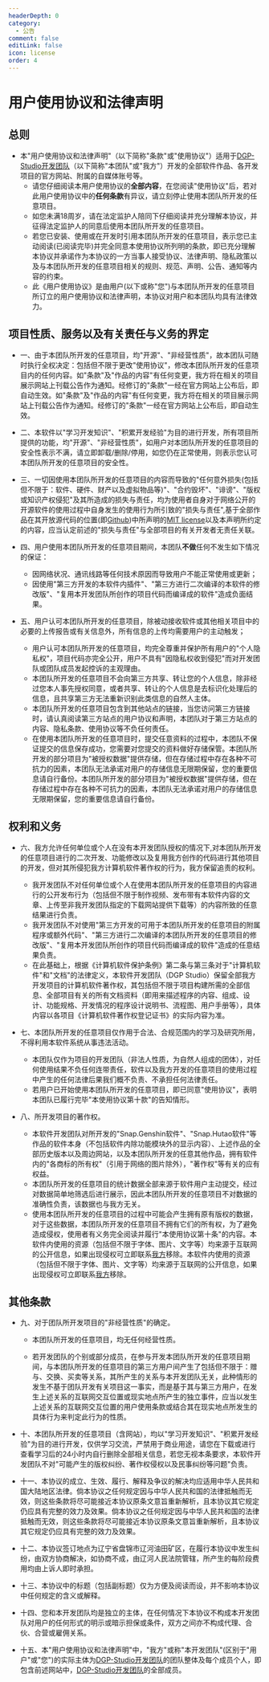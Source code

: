 ```yaml
---
headerDepth: 0
category:
  - 公告
comment: false
editLink: false
icon: license
order: 4
---
```


# 用户使用协议和法律声明

## 总则
 - 本"用户使用协议和法律声明"（以下简称"条款"或"使用协议"）适用于[DGP-Studio开发团队](https://github.com/DGP-Studio)（以下简称"本团队"或"我方"）开发的全部软件作品、各开发项目的官方网站、附属的自媒体账号等。
     - 请您仔细阅读本用户使用协议的**全部内容**，在您阅读"使用协议"后，若对此用户使用协议中的**任何条款**有异议，请立刻停止使用本团队所开发的任意项目。
     - 如您未满18周岁，请在法定监护人陪同下仔细阅读并充分理解本协议，并征得法定监护人的同意后使用本团队所开发的任意项目。
     - 若您已安装、使用或在开发时引用本团队所开发的任意项目，表示您已主动阅读(已阅读完毕)并完全同意本使用协议所列明的条款，即已充分理解本协议并承诺作为本协议的一方当事人接受协议、法律声明、隐私政策以及与本团队所开发的任意项目相关的规则、规范、声明、公告、通知等内容的约束。
     - 此《用户使用协议》是由用户(以下或称"您")与本团队所开发的任意项目所订立的用户使用协议和法律声明，本协议对用户和本团队均具有法律效力。

## 项目性质、服务以及有关责任与义务的界定

 - 一、由于本团队所开发的任意项目，均"开源"、"非经营性质"，故本团队可随时执行全权决定：包括但不限于更改"使用协议"，修改本团队所开发的任意项目内的任何内容。如"条款"及"作品的内容"有任何变更，我方将在相关的项目展示网站上刊载公告作为通知。经修订的"条款"一经在官方网站上公布后，即自动生效。如"条款"及"作品的内容"有任何变更，我方将在相关的项目展示网站上刊载公告作为通知。经修订的"条款"一经在官方网站上公布后，即自动生效。


 - 二、本软件以"学习开发知识"、"积累开发经验"为目的进行开发，所有项目所提供的功能，均"开源"、"非经营性质"，如用户对本团队所开发的任意项目的安全性表示不满，请立即卸载/删除/停用，如您仍在正常使用，则表示您认可本团队所开发的任意项目的安全性。


 - 三、一切因使用本团队所开发的任意项目的内容而导致的"任何意外损失(包括但不限于：软件、硬件、财产以及虚拟物品等)"、"合约毁坏"、"诽谤"、"版权或知识产权侵犯"及其所造成的损失与责任，均为使用者自身对于网络公开的开源软件的使用过程中自身发生的使用行为所引致的"损失与责任",基于全部作品在其开放源代码的位置(即[Github](https://github.com/DGP-Studio))中所声明的[MIT license](https://github.com/DGP-Studio/Snap.Hutao/blob/main/LICENSE)以及本声明所约定的内容，应当认定前述的"损失与责任"与全部项目的有关开发者无责任关联。


 - 四、用户使用本团队所开发的任意项目期间，本团队**不做**任何不发生如下情况的保证：
     - 因网络状况、通讯线路等任何技术原因而导致用户不能正常使用或更新；
     - 因使用"第三方开发的本软件内插件"、"第三方进行二次编译的本软件的修改版"、"复用本开发团队所创作的项目代码而编译成的软件"造成负面结果。


 - 五、用户认可本团队所开发的任意项目，除被动接收软件或其他相关项目中的必要的上传报告或有关信息外，所有信息的上传均需要用户的主动触发；
    - 用户认可本团队所开发的任意项目，均完全尊重并保护所有用户的"个人隐私权"，项目代码亦完全公开，用户不具有"因隐私权收到侵犯"而对开发团队或团队成员发起控诉的主观理由。
    - 本团队所开发的任意项目不会向第三方共享、转让您的个人信息，除非经过您本人事先授权同意，或者共享、转让的个人信息是去标识化处理后的信息，且共享第三方无法重新识别此类信息的自然人主体。
    - 本团队所开发的任意项目包含到其他站点的链接，当您访问第三方链接时，请认真阅读第三方站点的用户协议和声明，本团队对于第三方站点的内容、隐私条款、使用协议等不负任何责任。
    - 在使用本团队所开发的任意项目时，提交任意资料的过程中，本团队不保证提交的信息保存成功，您需要对您提交的资料做好存储保管。本团队所开发的部分项目为"被授权数据"提供存储，但在存储过程中存在各种不可抗力的因素，本团队无法承诺对用户的存储信息无限期保留，您的重要信息请自行备份。本团队所开发的部分项目为"被授权数据"提供存储，但在存储过程中存在各种不可抗力的因素，本团队无法承诺对用户的存储信息无限期保留，您的重要信息请自行备份。

## 权利和义务

 - 六、我方允许任何单位或个人在没有本开发团队授权的情况下,对本团队所开发的任意项目进行的二次开发、功能修改以及复用我方创作的代码进行其他项目的开发，但对其所侵犯我方计算机软件著作权的行为，我方保留追责的权利。
     - 我开发团队不对任何单位或个人在使用本团队所开发的任意项目的内容进行的公开发布行为（包括但不限于制作视频、发布带有本软件内容的文章、上传至非我开发团队指定的下载网站提供下载等）的内容所致的任意结果进行负责。
     - 我开发团队不对使用"第三方开发的可用于本团队所开发的任意项目的附属程序或额外代码"、"第三方进行二次编译的本团队所开发的任意项目的修改版"、"复用本开发团队所创作的项目代码而编译成的软件"造成的任意结果负责。
     - 在此基础上，根据《计算机软件保护条例》第二条与第三条对于"计算机软件"和"文档"的法律定义，本软件开发团队（DGP Studio）保留全部我方开发项目的计算机软件著作权，其包括但不限于项目构建所需的全部信息、全部项目有关的所有文档资料（即用来描述程序的内容、组成、设计、功能规格、开发情况的程序设计说明书、流程图、用户手册等），具体内容以各项目《计算机软件著作权登记证书》的实际内容为准。


 - 七、本团队所开发的任意项目仅作用于合法、合规范围内的学习及研究所用，不得利用本软件系统从事违法活动。
     - 本团队仅作为项目的开发团队（非法人性质，为自然人组成的团体），对任何使用结果不负任何连带责任，软件以及我方开发的任意项目的使用过程中产生的任何法律后果我们概不负责、不承担任何法律责任。
     - 若用户已开始使用本团队所开发的任意项目，即已同意"使用协议"，表明本团队已履行完毕"本使用协议第十款"的告知情形。


 - 八、所开发项目的著作权。
     - 本软件开发团队对所开发的"Snap.Genshin软件"、"Snap.Hutao软件"等作品的软件本身（不包括软件内除功能模块外的显示内容）、上述作品的全部历史版本以及周边网站，以及本团队所开发的任意其他作品，拥有软件内的"各商标的所有权"（引用于网络的图片除外），"著作权"等有关的应有权益。
     - 本团队所开发的任意项目的统计数据全部来源于软件用户主动提交，经过对数据简单地筛选后进行展示，因此本团队所开发的任意项目不对数据的准确性负责，该数据也与我方无关。
     - 使用本团队所开发的任意项目的过程中可能会产生拥有原有版权的数据，对于这些数据，本团队所开发的任意项目不拥有它们的所有权，为了避免造成侵权，使用者有义务完全阅读并履行"本使用协议第十条"的内容。本软件内使用的资源（包括但不限于字体、图片、文字等）均来源于互联网的公开信息，如果出现侵权可立即联系[我方](https://github.com/DGP-Studio)移除。本软件内使用的资源（包括但不限于字体、图片、文字等）均来源于互联网的公开信息，如果出现侵权可立即联系[我方](https://github.com/DGP-Studio)移除。

## 其他条款

 - 九、对于团队所开发项目的"非经营性质"的确定。

     - 本团队所开发的任意项目，均无任何经营性质。

     - 若开发团队的个别或部分成员，在参与开发本团队所开发的任意项目期间，与本团队所开发的任意项目的第三方用户间产生了包括但不限于：赠与、交换、买卖等关系，其所产生的关系与本开发团队无关，此种情形的发生不基于团队开发有关项目这一事实，而是基于其与第三方用户，在发生上述关系的互联网交互位置或现实地点所产生的独立事件，应当以发生上述关系的互联网交互位置的用户使用条款或结合其在现实地点所发生的具体行为来判定此行为的性质。


 - 十、本团队所开发的任意项目（含网站），均以"学习开发知识"、"积累开发经验"为目的进行开发，仅供学习交流，严禁用于商业用途，请您在下载或进行查看学习后的24小时内自行删除全部相关信息，若您无视本条要求，本软件开发团队不对"可能产生的版权纠纷、著作权侵权以及民事纠纷等问题"负责。

 - 十一、本协议的成立、生效、履行、解释及争议的解决均应适用中华人民共和国大陆地区法律。倘本协议之任何规定因与中华人民共和国的法律抵触而无效，则这些条款将尽可能接近本协议原条文意旨重新解析，且本协议其它规定仍应具有完整的效力及效果。倘本协议之任何规定因与中华人民共和国的法律抵触而无效，则这些条款将尽可能接近本协议原条文意旨重新解析，且本协议其它规定仍应具有完整的效力及效果。

 - 十二、本协议签订地点为辽宁省盘锦市辽河油田矿区，在履行本协议中发生纠纷，由双方协商解决，如协商不成，由辽河人民法院管辖，所产生的每阶段费用均由上诉人即时承担。

 - 十三、本协议中的标题（包括副标题）仅为方便及阅读而设，并不影响本协议中任何规定的含义或解释。

 - 十四、您和本开发团队均是独立的主体，在任何情况下本协议不构成本开发团队对用户的任何形式的明示或暗示担保或条件，双方之间亦不构成代理、合伙、合营或雇佣关系。

 - 十五、本"用户使用协议和法律声明"中，"我方"或称"本开发团队"(区别于"用户"或"您")的实际主体为[DGP-Studio开发团队](https://github.com/DGP-Studio)的团队整体及每个成员个人，即包含前述网站中，[DGP-Studio开发团队](https://github.com/DGP-Studio)的全部成员。
 
